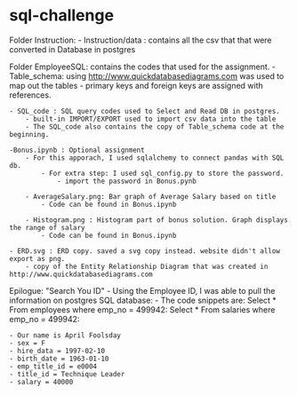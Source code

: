# sql-challenge

Folder Instruction: 
    - Instruction/data : contains all the csv that that were converted in Database in postgres

Folder EmployeeSQL: contains the codes that used for the assignment. 
    - Table_schema: using http://www.quickdatabasediagrams.com was used to map out the tables
        - primary keys and foreign keys are assigned with references.

    - SQL_code : SQL query codes used to Select and Read DB in postgres.
        - built-in IMPORT/EXPORT used to import csv data into the table
        - The SQL_code also contains the copy of Table_schema code at the beginning.
    
    -Bonus.ipynb : Optional assignment
        - For this apporach, I used sqlalchemy to connect pandas with SQL db.
            - For extra step: I used sql_config.py to store the password. 
                - import the password in Bonus.pynb

        - AverageSalary.png: Bar graph of Average Salary based on title
            - Code can be found in Bonus.ipynb

        - Histogram.png : Histogram part of bonus solution. Graph displays the range of salary
            - Code can be found in Bonus.ipynb
    
    - ERD.svg : ERD copy. saved a svg copy instead. website didn't allow export as png.  
        - copy of the Entity Relationship Diagram that was created in http://www.quickdatabasediagrams.com 

        

Epilogue: "Search You ID" 
     - Using the Employee ID, I was able to pull the information on postgres SQL database: 
     - The code snippets are: 
        Select * From employees where emp_no = 499942:
        Select * From salaries where emp_no = 499942:
    
    - Our name is April Foolsday
    - sex = F
    - hire_data = 1997-02-10
    - birth_date = 1963-01-10
    - emp_title_id = e0004
    - title_id = Technique Leader
    - salary = 40000

        